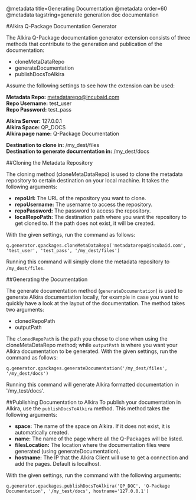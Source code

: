 @metadata title=Generating Documentation
@metadata order=60
@metadata tagstring=generate generation doc documentation


#Alkira Q-Package Documentation Generator

The Alkira Q-Package documentation generator extension consists of three methods that contribute to the generation and publication of the documentation:

* cloneMetaDataRepo
* generateDocumentation
* publishDocsToAlkira

Assume the following settings to see how the extension can be used:

__Metadata Repo:__ metadatarepo@incubaid.com  
__Repo Username:__ test\_user  
__Repo Password:__ test\_pass  

__Alkira Server:__ 127.0.0.1  
__Alkira Space:__ QP\_DOCS  
__Alkira page name:__ Q-Package Documentation  

__Destination to clone in:__ /my\_dest/files  
__Destination to generate documentation in:__ /my\_dest/docs  


##Cloning the Metadata Repository

The cloning method (cloneMetaDataRepo) is used to clone the metadata repository to certain destination on your local machine. It takes the following arguments:

* __repoUrl:__ The URL of the repository you want to clone.
* __repoUsername:__ The username to access the repository.
* __repoPassword:__ The password to access the repository.
* __localRepoPath:__ The destination path where you want the repository to get cloned to. If the path does not exist, it will be created.

With the given settings, run the command as follows:

    q.generator.qpackages.cloneMetaDataRepo('metadatarepo@incubaid.com', 'test_user', 'test_pass', '/my_dest/files')

Running this command will simply clone the metadata repository to `/my_dest/files`.


##Generating the Documentation

The generate documentation method (`generateDocumentation`) is used to generate Alkira documentation locally, for example in case you want to quickly have a look at the layout of the documentation. 
The method takes two arguments:

* clonedRepoPath
* outputPath

The `clonedRepoPath` is the path you chose to clone when using the cloneMetaDataRepo method; while `outputPath` is where you want your Alkira documentation to be generated. 
With the given settings, run the command as follows:

    q.generator.qpackages.generateDocumentation('/my_dest/files', '/my_dest/docs')

Running this command will generate Alkira formatted documentation in '/my\_test/docs'.


##Publishing Documentation to Alkira
To publish your documentation in Alkira, use the `publishDocsToAlkira` method. This method takes the following arguments:

* __space:__ The name of the space on Alkira. If it does not exist, it is automatically created.
* __name:__ The name of the page where all the Q-Packages will be listed.
* __filesLocation:__ The location where the documentation files were generated (using generateDocumentation).
* __hostname:__ The IP that the Alkira Client will use to get a connection and add the pages. Default is localhost.

With the given settings, run the command with the following arguments:

    q.generator.qpackages.publishDocsToAlkira('QP_DOC', 'Q-Package Documentation', '/my_test/docs', hostname='127.0.0.1')
